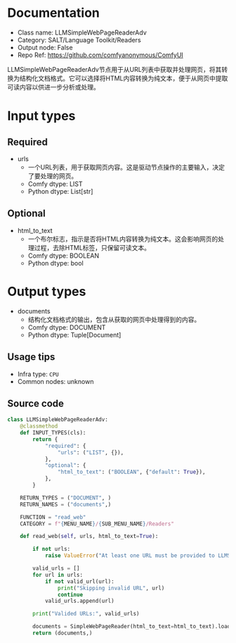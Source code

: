 
# Documentation
- Class name: LLMSimpleWebPageReaderAdv
- Category: SALT/Language Toolkit/Readers
- Output node: False
- Repo Ref: https://github.com/comfyanonymous/ComfyUI

LLMSimpleWebPageReaderAdv节点用于从URL列表中获取并处理网页，将其转换为结构化文档格式。它可以选择将HTML内容转换为纯文本，便于从网页中提取可读内容以供进一步分析或处理。

# Input types
## Required
- urls
    - 一个URL列表，用于获取网页内容。这是驱动节点操作的主要输入，决定了要处理的网页。
    - Comfy dtype: LIST
    - Python dtype: List[str]
## Optional
- html_to_text
    - 一个布尔标志，指示是否将HTML内容转换为纯文本。这会影响网页的处理过程，去除HTML标签，只保留可读文本。
    - Comfy dtype: BOOLEAN
    - Python dtype: bool

# Output types
- documents
    - 结构化文档格式的输出，包含从获取的网页中处理得到的内容。
    - Comfy dtype: DOCUMENT
    - Python dtype: Tuple[Document]


## Usage tips
- Infra type: `CPU`
- Common nodes: unknown


## Source code
```python
class LLMSimpleWebPageReaderAdv:
    @classmethod
    def INPUT_TYPES(cls):
        return {
            "required": {
                "urls": ("LIST", {}),
            },
            "optional": {
                "html_to_text": ("BOOLEAN", {"default": True}),
            },
        }

    RETURN_TYPES = ("DOCUMENT", )
    RETURN_NAMES = ("documents",)

    FUNCTION = "read_web"
    CATEGORY = f"{MENU_NAME}/{SUB_MENU_NAME}/Readers"

    def read_web(self, urls, html_to_text=True):

        if not urls:
            raise ValueError("At least one URL must be provided to LLMSimpleWebPageReaderAdv")

        valid_urls = []
        for url in urls:
            if not valid_url(url):
                print("Skipping invalid URL", url)
                continue
            valid_urls.append(url)

        print("Valided URLs:", valid_urls)

        documents = SimpleWebPageReader(html_to_text=html_to_text).load_data(valid_urls)
        return (documents,)

```
